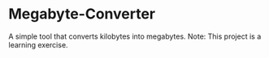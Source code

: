 # Megabyte-Converter
A simple tool that converts kilobytes into megabytes.
Note: This project is a learning exercise.
